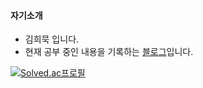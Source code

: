 #### 자기소개

* 김희묵 입니다.
* 현재 공부 중인 내용을 기록하는 [블로그](https://2mook2.vercel.app/)입니다. 

[![Solved.ac프로필](http://mazassumnida.wtf/api/v2/generate_badge?boj=2mook2)](https://solved.ac/2mook2)
